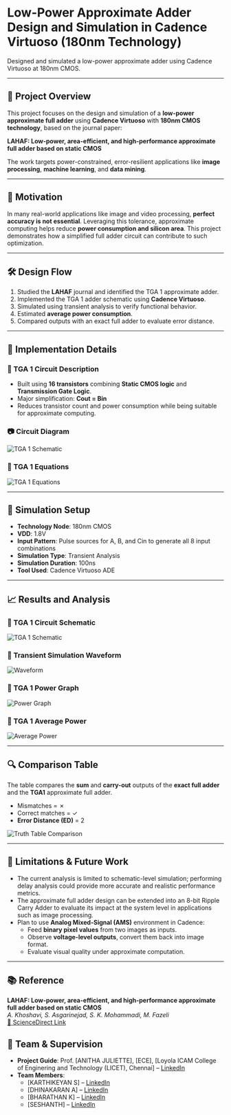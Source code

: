 # Low-Power Approximate Adder Design and Simulation in Cadence Virtuoso (180nm Technology)

Designed and simulated a low-power approximate adder using Cadence Virtuoso at 180nm CMOS.

---

## 📌 Project Overview

This project focuses on the design and simulation of a **low-power approximate full adder** using **Cadence Virtuoso** with **180nm CMOS technology**, based on the journal paper:

**LAHAF: Low-power, area-efficient, and high-performance approximate full adder based on static CMOS**

The work targets power-constrained, error-resilient applications like **image processing**, **machine learning**, and **data mining**.

---

## 🎯 Motivation

In many real-world applications like image and video processing, **perfect accuracy is not essential**. Leveraging this tolerance, approximate computing helps reduce **power consumption and silicon area**. This project demonstrates how a simplified full adder circuit can contribute to such optimization.

---

## 🛠️ Design Flow

1. Studied the **LAHAF** journal and identified the TGA 1 approximate adder.
2. Implemented the TGA 1 adder schematic using **Cadence Virtuoso**.
3. Simulated using transient analysis to verify functional behavior.
4. Estimated **average power consumption**.
5. Compared outputs with an exact full adder to evaluate error distance.

---

## 🔧 Implementation Details

### 🧩 TGA 1 Circuit Description

- Built using **16 transistors** combining **Static CMOS logic** and **Transmission Gate Logic**.
- Major simplification: **Cout = Bin**
- Reduces transistor count and power consumption while being suitable for approximate computing.

### 📷 Circuit Diagram

![TGA 1 Schematic](screenshots/TGA1_Circuit.png)

### 🧮 TGA 1 Equations

![TGA 1 Equations](screenshots/TGA1_Eq.png)

---

## 🧪 Simulation Setup

- **Technology Node**: 180nm CMOS  
- **VDD**: 1.8V  
- **Input Pattern**: Pulse sources for A, B, and Cin to generate all 8 input combinations  
- **Simulation Type**: Transient Analysis  
- **Simulation Duration**: 100ns  
- **Tool Used**: Cadence Virtuoso ADE  

---

## 📈 Results and Analysis

### 🔸 TGA 1 Circuit Schematic  
![TGA 1 Schematic](screenshots/TGA1_Schematic.png)

### 🔸 Transient Simulation Waveform  
![Waveform](screenshots/TGA1_Simulation_Results.png)

### 🔸 TGA 1 Power Graph  
![Power Graph](screenshots/TGA1_Power_Graph.png)

### 🔸 TGA 1 Average Power  
![Average Power](screenshots/TGA1_AveragePOWER.png)

---

## 🔍 Comparison Table

The table compares the **sum** and **carry-out** outputs of the **exact full adder** and the **TGA1** approximate full adder.  
- Mismatches = ✗  
- Correct matches = ✓  
- **Error Distance (ED)** = 2

![Truth Table Comparison](screenshots/truth_table.png)

---

## 🔭 Limitations & Future Work

- The current analysis is limited to schematic-level simulation; performing delay analysis could provide more accurate and realistic performance metrics.
- The approximate full adder design can be extended into an 8-bit Ripple Carry Adder to evaluate its impact at the system level in applications such as image processing. 
- Plan to use **Analog Mixed-Signal (AMS)** environment in Cadence:
  - Feed **binary pixel values** from two images as inputs.
  - Observe **voltage-level outputs**, convert them back into image format.
  - Evaluate visual quality under approximate computation.

---

## 📚 Reference

**LAHAF: Low-power, area-efficient, and high-performance approximate full adder based on static CMOS**  
*A. Khoshavi, S. Asgarinejad, S. K. Mohammadi, M. Fazeli*  
[📎 ScienceDirect Link](https://www.sciencedirect.com/science/article/pii/S2210537921000226)
## 👥 Team & Supervision

- **Project Guide**: Prof. [ANITHA JULIETTE], [ECE], [Loyola ICAM College of Enginering and Technology (LICET), Chennai] – [LinkedIn](linkedin.com/in/anitha-juliette-3a466163)
- **Team Members**:
  - [KARTHIKEYAN S] – [LinkedIn](https://www.linkedin.com/in/linkedin.com/in/karthikeyan-s-ece)
  - [DHINAKARAN A] – [LinkedIn](linkedin.com/in/dhinakaran-a-206944256)
  - [BHARATHAN K] – [LinkedIn](linkedin.com/in/bharathan-k-5abb3b26a)
  - [SESHANTH] – [LinkedIn](https://www.linkedin.com/in/teammate3)
